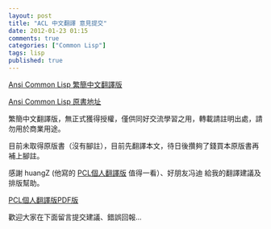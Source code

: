 ```yaml
---
layout: post
title: "ACL 中文翻譯 意見提交"
date: 2012-01-23 01:15
comments: true
categories: ["Common Lisp"]
tags: lisp
published: true
---
```


[Ansi Common Lisp 繁簡中文翻譯版][acl-tr]

[acl-tr]: http://ansi-common-lisp.readthedocs.org/

[Ansi Common Lisp 原書地址][acl]

[acl]: http://paulgraham.com/acl.html/

繁簡中文翻譯版，無正式獲得授權，僅供同好交流學習之用，轉載請註明出處，請勿用於商業用途。
<!--more-->

目前未取得原版書（沒有腳註），目前先翻譯本文，待日後攢夠了錢買本原版書再補上腳註。

感謝 huangZ (他寫的 [PCL個人翻譯版][pcl] 值得一看）、好朋友冯迪 給我的翻譯建議及排版幫助。

[PCL個人翻譯版PDF版][pcl-pdf]

[pcl]: http://huangz.iteye.com/blog/1197603/
[pcl-pdf]: http://vdisk.weibo.com/s/2dckS

歡迎大家在下面留言提交建議、錯誤回報...
